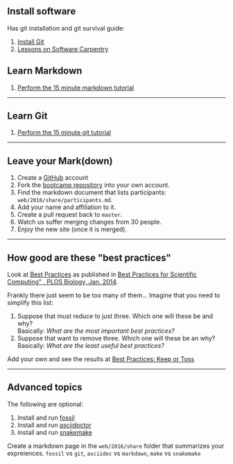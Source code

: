 ## Install software

Has git installation and git survival guide:

1. [Install Git][git]
1. [Lessons on Software Carpentry][lesson]

[lesson]: [lessons]:http://software-carpentry.org/lessons/

[git]: /install.html#git-and-github

## Learn Markdown

1. [Perform the 15 minute markdown tutorial][15minmd]

---

## Learn Git

1. [Perform the 15 minute git tutorial][15mingit]

---

## Leave your Mark(down)

1. Create a [GitHub][github] account
1. Fork the [bootcamp repository][bootcamp] into your own account.
1. Find the markdown document that lists participants: `web/2016/share/participants.md`.
1. Add your name and affiliation to it.
1. Create a pull request back to `master`.
1. Watch us suffer merging changes from 30 people.
1. Enjoy the new site (once it is merged).

[15minmd]: http://commonmark.org/help/tutorial/
[15mingit]: https://try.github.io/levels/1/challenges/1
[bootcamp]: https://github.com/biostars/bootcamp-central
[github]: https://www.github.com

---

## How good are these "best practices"

Look at [Best Practices][best] as published
in [Best Practices for Scientific Computing" , PLOS Biology, Jan. 2014][bestpub].

Frankly there just seem to be too many of them...
Imagine that you need to simplify this list:

1. Suppose that must reduce to just three.
   Which one will these be and why?\
   Basically: *What are the
   most important best practices?*
1. Suppose that want to remove three.
   Which one will these be an why?\
   Basically: *What are the least useful best practices?*

Add your own and see the results at [Best Practices: Keep or Toss][keep]

[bestpub]: http://dx.doi.org/10.1371/journal.pbio.1001745
[best]: docs/best_practices.html
[keep]: docs/best_practices.html#keep-or-toss

---

## Advanced topics

The following are optional:

1. Install and run [fossil][fossil]
1. Install and run [asciidoctor][asciidoctor]
1. Install and run [snakemake][snakemake]

[fossil]: https://www.fossil-scm.org/
[asciidoctor]: http://asciidoctor.org/
[snakemake]: https://bitbucket.org/snakemake/snakemake/wiki/Home

Create a markdown page in the `web/2016/share` folder that summarizes your expreiences.
`fossil` vs `git`, `asciidoc` vs `markdown`, `make` vs `snakemake`

